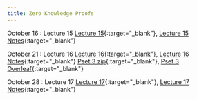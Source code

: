 ```yaml
---
title: Zero Knowledge Proofs
---
```


October 16
: Lecture 15
  [Lecture 15](slides/Lecture15.pptx){:target="_blank"}, [Lecture 15 Notes](notes/L15Notes.pdf){:target="_blank"} 


October 21
: Lecture 16
  [Lecture 16](slides/Lecture16.pptx){:target="_blank"}, [Lecture 16 Notes](notes/L15Notes.pdf){:target="_blank"} 
  [Pset 3 zip](psets/CS55500_Pset_3.zip){:target="_blank"}, [Pset 3 Overleaf](https://www.overleaf.com/read/frwnbmgcsysd#80061c){:target="_blank"} 


October 28
: Lecture 17
  [Lecture 17](slides/Lecture17.pptx){:target="_blank"}, [Lecture 17 Notes](notes/L17Notes.pdf){:target="_blank"} 
